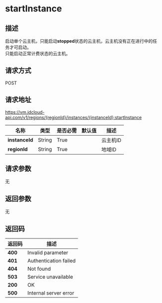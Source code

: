 # startInstance


## 描述
启动单个云主机，只能启动<b>stopped</b>状态的云主机，云主机没有正在进行中的任务才可启动。<br>
只能启动正常计费状态的云主机。


## 请求方式
POST

## 请求地址
https://vm.jdcloud-api.com/v1/regions/{regionId}/instances/{instanceId}:startInstance

|名称|类型|是否必需|默认值|描述|
|---|---|---|---|---|
|**instanceId**|String|True| |云主机ID|
|**regionId**|String|True| |地域ID|

## 请求参数
无


## 返回参数
无


## 返回码
|返回码|描述|
|---|---|
|**400**|Invalid parameter|
|**401**|Authentication failed|
|**404**|Not found|
|**503**|Service unavailable|
|**200**|OK|
|**500**|Internal server error|
